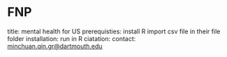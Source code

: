 # FNP 
title:
mental health for US
prerequisties:
install R 
import csv file in their file folder
installation:
run in R
ciatation:
contact:
minchuan.qin.gr@dartmouth.edu
